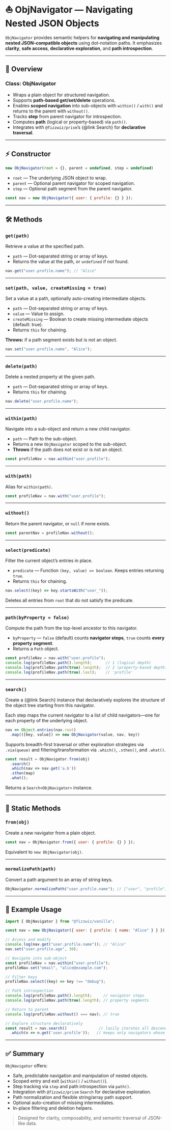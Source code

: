 # ⛵ ObjNavigator — Navigating Nested JSON Objects

`ObjNavigator` provides semantic helpers for **navigating and manipulating nested JSON-compatible objects** using dot-notation paths. It emphasizes **clarity**, **safe access**, **declarative exploration**, and **path introspection**.

---

## 🔹 Overview

### Class: ObjNavigator

* Wraps a plain object for structured navigation.
* Supports **path-based get/set/delete** operations.
* Enables **scoped navigation** into sub-objects with `within()` / `with()` and returns to the parent with `without()`.
* Tracks **step** from parent navigator for introspection.
* Computes **path** (logical or property-based) via `path()`.
* Integrates with `@fizzwiz/prism`’s {@link Search} for **declarative traversal**.

---

## ⚡ Constructor

```js
new ObjNavigator(root = {}, parent = undefined, step = undefined)
```

* `root` — The underlying JSON object to wrap.
* `parent` — Optional parent navigator for scoped navigation.
* `step` — Optional path segment from the parent navigator.

```js
const nav = new ObjNavigator({ user: { profile: {} } });
```

---

## 🛠️ Methods

### `get(path)`

Retrieve a value at the specified path.

* `path` — Dot-separated string or array of keys.
* Returns the value at the path, or `undefined` if not found.

```js
nav.get("user.profile.name"); // "Alice"
```

---

### `set(path, value, createMissing = true)`

Set a value at a path, optionally auto-creating intermediate objects.

* `path` — Dot-separated string or array of keys.
* `value` — Value to assign.
* `createMissing` — Boolean to create missing intermediate objects (default: true).
* Returns `this` for chaining.

**Throws:** if a path segment exists but is not an object.

```js
nav.set("user.profile.name", "Alice");
```

---

### `delete(path)`

Delete a nested property at the given path.

* `path` — Dot-separated string or array of keys.
* Returns `this` for chaining.

```js
nav.delete("user.profile.name");
```

---

### `within(path)`

Navigate into a sub-object and return a new child navigator.

* `path` — Path to the sub-object.
* Returns a new `ObjNavigator` scoped to the sub-object.
* **Throws** if the path does not exist or is not an object.

```js
const profileNav = nav.within("user.profile");
```

---

### `with(path)`

Alias for `within(path)`.

```js
const profileNav = nav.with("user.profile");
```

---

### `without()`

Return the parent navigator, or `null` if none exists.

```js
const parentNav = profileNav.without();
```

---

### `select(predicate)`

Filter the current object’s entries in place.

* `predicate` — Function `(key, value) => boolean`. Keeps entries returning `true`.
* Returns `this` for chaining.

```js
nav.select((key) => key.startsWith("user_"));
```

Deletes all entries from `root` that do not satisfy the predicate.

---

### `path(byProperty = false)`

Compute the path from the top-level ancestor to this navigator.

* `byProperty` — `false` (default) counts **navigator steps**, `true` counts **every property segment**.
* Returns a `Path` object.

```js
const profileNav = nav.with("user.profile");
console.log(profileNav.path().length);      // 1 (logical depth)
console.log(profileNav.path(true).length);  // 2 (property-based depth)
console.log(profileNav.path(true).last);    // 'profile'
```

---

### `search()`

Create a {@link Search} instance that declaratively explores the structure of the object tree starting from this navigator.

Each step maps the current navigator to a list of child navigators—one for each property of the underlying object.

```js
nav => Object.entries(nav.root)
  .map(([key, value]) => new ObjNavigator(value, nav, key))
```

Supports breadth-first traversal or other exploration strategies via `.via(queue)` and filtering/transformation via `.which()`, `.sthen()`, and `.what()`.

```js
const result = ObjNavigator.from(obj)
  .search()
  .which(nav => nav.get('a.b'))
  .sthen(map)
  .what();
```

Returns a `Search<ObjNavigator>` instance.

---

## 📌 Static Methods

### `from(obj)`

Create a new navigator from a plain object.

```js
const nav = ObjNavigator.from({ user: { profile: {} } });
```

Equivalent to `new ObjNavigator(obj)`.

---

### `normalizePath(path)`

Convert a path argument to an array of string keys.

```js
ObjNavigator.normalizePath("user.profile.name"); // ["user", "profile", "name"]
```

---

## 🔗 Example Usage

```js
import { ObjNavigator } from "@fizzwiz/vanilla";

const nav = new ObjNavigator({ user: { profile: { name: "Alice" } } });

// Access and modify
console.log(nav.get("user.profile.name")); // "Alice"
nav.set("user.profile.age", 30);

// Navigate into sub-object
const profileNav = nav.within("user.profile");
profileNav.set("email", "alice@example.com");

// Filter keys
profileNav.select((key) => key !== "debug");

// Path introspection
console.log(profileNav.path().length);     // navigator steps
console.log(profileNav.path(true).length); // property segments

// Return to parent
console.log(profileNav.without() === nav); // true

// Explore structure declaratively
const result = nav.search()              // lazily iterates all descendant navigators (including nav)
  .which(n => n.get('user.profile'));   // keeps only navigators whose root object defines 'user.profile'

```

---

## ✅ Summary

`ObjNavigator` offers:

* Safe, predictable navigation and manipulation of nested objects.
* Scoped entry and exit (`within()` / `without()`).
* Step tracking via `step` and path introspection via `path()`.
* Integration with `@fizzwiz/prism` `Search` for declarative exploration.
* Path normalization and flexible string/array path support.
* Optional auto-creation of missing intermediates.
* In-place filtering and deletion helpers.

> Designed for clarity, composability, and semantic traversal of JSON-like data.
